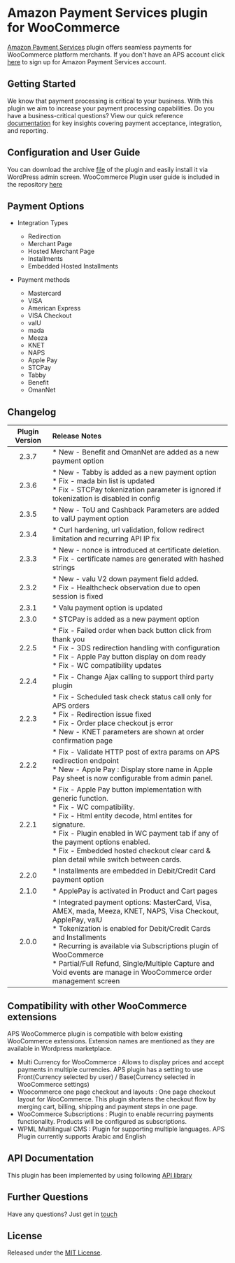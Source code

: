 # Amazon Payment Services plugin for WooCommerce
<a href="https://paymentservices.amazon.com/" target="_blank">Amazon Payment Services</a> plugin offers seamless payments for WooCommerce platform merchants.  If you don't have an APS account click [here](https://paymentservices.amazon.com/) to sign up for Amazon Payment Services account.


## Getting Started
We know that payment processing is critical to your business. With this plugin we aim to increase your payment processing capabilities. Do you have a business-critical questions? View our quick reference [documentation](https://paymentservices.amazon.com/docs/EN/index.html) for key insights covering payment acceptance, integration, and reporting.


## Configuration and User Guide
You can download the archive [file](/woocommerce-aps.zip) of the plugin and easily install it via WordPress admin screen.
WooCommerce Plugin user guide is included in the repository [here](/Woocommerce%20Plugin%20User%20Guide.pdf) 
   

## Payment Options

* Integration Types
   * Redirection
   * Merchant Page
   * Hosted Merchant Page
   * Installments
   * Embedded Hosted Installments

* Payment methods
   * Mastercard
   * VISA
   * American Express
   * VISA Checkout
   * valU
   * mada
   * Meeza
   * KNET
   * NAPS
   * Apple Pay
   * STCPay
   * Tabby
   * Benefit
   * OmanNet
   

## Changelog

| Plugin Version | Release Notes |
|:--------------:| :--- |
|     2.3.7      |   * New - Benefit and OmanNet are added as a new payment option | 
|     2.3.6      |   * New - Tabby is added as a new payment option <br/> * Fix - mada bin list is updated<br/>* Fix - STCPay tokenization parameter is ignored if tokenization is disabled in config |
|     2.3.5      |   * New - ToU and Cashback Parameters are added to valU payment option |
|     2.3.4      |   * Curl hardening, url validation, follow redirect limitation and recurring API IP fix | 
|     2.3.3      |   * New - nonce is introduced at certificate deletion. <br/> * Fix - certificate names are generated with hashed strings |
|     2.3.2      |   * New - valu V2 down payment field added. <br/> * Fix - Healthcheck observation due to open session is fixed |
|     2.3.1      |   * Valu payment option is updated | 
|     2.3.0      |   * STCPay is added as a new payment option | 
|     2.2.5      |   * Fix - Failed order when back button click from thank you <br/> * Fix - 3DS redirection handling with configuration  <br/> * Fix - Apple Pay button display on dom ready <br/> * Fix - WC compatibility updates | 
|     2.2.4      |   * Fix - Change Ajax calling to support third party plugin | 
|     2.2.3      |   * Fix - Scheduled task check status call only for APS orders <br/> * Fix - Redirection issue fixed  <br/> * Fix - Order place checkout js error <br/> * New - KNET parameters are shown at order confirmation page | 
|     2.2.2      |   * Fix - Validate HTTP post of extra params on APS redirection endpoint <br/> * New - Apple Pay : Display store  name in Apple Pay sheet is now configurable from admin panel. | 
|     2.2.1      |   * Fix - Apple Pay button implementation with generic function. <br/> * Fix - WC compatibility. <br/> * Fix - Html entity decode, html entites for signature. <br/> * Fix - Plugin enabled in WC payment tab if any of the payment options enabled.<br/> * Fix - Embedded hosted checkout clear card & plan detail while switch between cards. | 
|     2.2.0      |   * Installments are embedded in Debit/Credit Card payment option | 
|     2.1.0      |   * ApplePay is activated in Product and Cart pages | 
|     2.0.0      |   * Integrated payment options: MasterCard, Visa, AMEX, mada, Meeza, KNET, NAPS, Visa Checkout, ApplePay, valU <br/> * Tokenization is enabled for Debit/Credit Cards and Installments <br/> * Recurring is available via Subscriptions plugin of WooCommerce <br/> * Partial/Full Refund, Single/Multiple Capture and Void events are manage in WooCommerce order management screen | 

## Compatibility with other WooCommerce extensions

APS WooCommerce plugin is compatible with below existing WooCommerce extensions. Extension names are mentioned as they are available in Wordpress marketplace.

  * Multi Currency for WooCommerce : Allows to display prices and accept payments in multiple currencies. APS plugin has a setting to use Front(Currency selected by user) / Base(Currency selected in WooCommerce settings)
  * Woocommerce one page checkout and layouts : One page checkout layout for WooCommerce. This plugin shortens the checkout flow by merging cart, billing, shipping and payment steps in one page.
  * WooCommerce Subscriptions : Plugin to enable recurring payments functionality. Products will be configured as subscriptions.
  * WPML Multilingual CMS : Plugin for supporting multiple languages. APS Plugin currently supports Arabic and English


## API Documentation
This plugin has been implemented by using following [API library](https://paymentservices-reference.payfort.com/docs/api/build/index.html)


## Further Questions
Have any questions? Just get in [touch](https://paymentservices.amazon.com/get-in-touch)

## License
Released under the [MIT License](/LICENSE).
